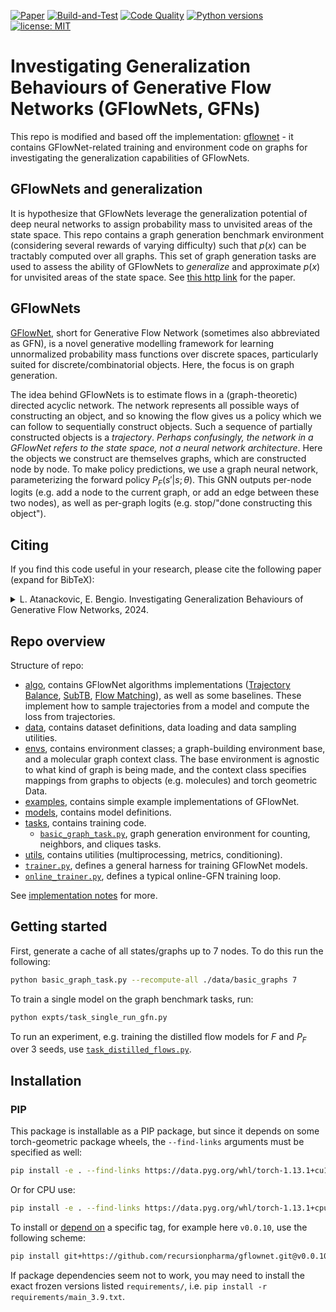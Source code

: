 
[![Paper](http://img.shields.io/badge/paper-arxiv.2402.05309-B31B1B.svg)](https://arxiv.org/abs/2402.05309)
[![Build-and-Test](https://github.com/recursionpharma/gflownet/actions/workflows/build-and-test.yaml/badge.svg)](https://github.com/recursionpharma/gflownet/actions/workflows/build-and-test.yaml)
[![Code Quality](https://github.com/recursionpharma/gflownet/actions/workflows/code-quality.yaml/badge.svg)](https://github.com/recursionpharma/gflownet/actions/workflows/code-quality.yaml)
[![Python versions](https://img.shields.io/badge/Python-3.9%2B-blue)](https://www.python.org/downloads/)
[![license: MIT](https://img.shields.io/badge/License-MIT-purple.svg)](LICENSE)

# Investigating Generalization Behaviours of Generative Flow Networks (GFlowNets, GFNs)

This repo is modified and based off the implementation: [gflownet](https://github.com/recursionpharma/gflownet.git) - it contains GFlowNet-related training and environment code on graphs for investigating the generalization capabilities of GFlowNets.

## GFlowNets and generalization

It is hypothesize that GFlowNets leverage the generalization potential of deep neural networks to assign probability mass to unvisited areas of the state space. This repo contains a graph generation benchmark environment (considering several rewards of varying difficulty) such that $p(x)$ can be tractably computed over all graphs. This set of graph generation tasks are used to assess the ability of GFlowNets to *generalize* and approximate $p(x)$ for unvisited areas of the state space. See [this http link](https://arxiv.org/abs/2402.05309) for the paper.

## GFlowNets

[GFlowNet](https://yoshuabengio.org/2022/03/05/generative-flow-networks/), short for Generative Flow Network (sometimes also abbreviated as GFN), is a novel generative modelling framework for learning unnormalized probability mass functions over discrete spaces, particularly suited for discrete/combinatorial objects. Here, the focus is on graph generation.

The idea behind GFlowNets is to estimate flows in a (graph-theoretic) directed acyclic network. The network represents all possible ways of constructing an object, and so knowing the flow gives us a policy which we can follow to sequentially construct objects. Such a sequence of partially constructed objects is a _trajectory_. *Perhaps confusingly, the _network_ in a GFlowNet refers to the state space, not a neural network architecture*. Here the objects we construct are themselves graphs, which are constructed node by node. To make policy predictions, we use a graph neural network, parameterizing the forward policy $P_F(s' | s; \theta)$. This GNN outputs per-node logits (e.g. add a node to the current graph, or add an edge between these two nodes), as well as per-graph logits (e.g. stop/"done constructing this object").

## Citing

If you find this code useful in your research, please cite the following paper (expand for BibTeX):

<details>
<summary>
L. Atanackovic, E. Bengio. Investigating Generalization Behaviours of Generative Flow Networks, 2024.
</summary>

```bibtex
@article{atanackovic2024,
  title={Investigating Generalization Behaviours of Generative Flow Networks},
  author={Atanackovic, Lazar and Bengio, Emmanuel},
  journal={arXiv preprint arXiv:2402.05309},
  year={2024}
}
```
</details>

## Repo overview

Structure of repo:

- [algo](src/gflownet/algo), contains GFlowNet algorithms implementations ([Trajectory Balance](https://arxiv.org/abs/2201.13259), [SubTB](https://arxiv.org/abs/2209.12782), [Flow Matching](https://arxiv.org/abs/2106.04399)), as well as some baselines. These implement how to sample trajectories from a model and compute the loss from trajectories.
- [data](src/gflownet/data), contains dataset definitions, data loading and data sampling utilities.
- [envs](src/gflownet/envs), contains environment classes; a graph-building environment base, and a molecular graph context class. The base environment is agnostic to what kind of graph is being made, and the context class specifies mappings from graphs to objects (e.g. molecules) and torch geometric Data.
- [examples](docs/examples), contains simple example implementations of GFlowNet.
- [models](src/gflownet/models), contains model definitions.
- [tasks](src/gflownet/tasks), contains training code.
    -  [`basic_graph_task.py`](src/gflownet/tasks/basic_graph_task.py), graph generation environment for counting, neighbors, and cliques tasks. 
- [utils](src/gflownet/utils), contains utilities (multiprocessing, metrics, conditioning).
- [`trainer.py`](src/gflownet/trainer.py), defines a general harness for training GFlowNet models.
- [`online_trainer.py`](src/gflownet/online_trainer.py), defines a typical online-GFN training loop.

See [implementation notes](docs/implementation_notes.md) for more.

## Getting started

First, generate a cache of all states/graphs up to 7 nodes. To do this run the following:

```bash
python basic_graph_task.py --recompute-all ./data/basic_graphs 7
```

To train a single model on the graph benchmark tasks, run:

```bash
python expts/task_single_run_gfn.py
```

To run an experiment, e.g. training the distilled flow models for $F$ and $P_F$ over 3 seeds, use [`task_distilled_flows.py`](expts/task_distilled_flows.py). 

## Installation

### PIP

This package is installable as a PIP package, but since it depends on some torch-geometric package wheels, the `--find-links` arguments must be specified as well:

```bash
pip install -e . --find-links https://data.pyg.org/whl/torch-1.13.1+cu117.html
```
Or for CPU use:

```bash
pip install -e . --find-links https://data.pyg.org/whl/torch-1.13.1+cpu.html
```

To install or [depend on](https://matiascodesal.com/blog/how-use-git-repository-pip-dependency/) a specific tag, for example here `v0.0.10`, use the following scheme:
```bash
pip install git+https://github.com/recursionpharma/gflownet.git@v0.0.10 --find-links ...
```

If package dependencies seem not to work, you may need to install the exact frozen versions listed `requirements/`, i.e. `pip install -r requirements/main_3.9.txt`.

